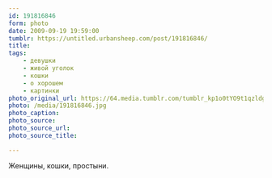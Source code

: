 ```yaml
---
id: 191816846
form: photo
date: 2009-09-19 19:59:00
tumblr: https://untitled.urbansheep.com/post/191816846/
title:
tags:
    - девушки
    - живой уголок
    - кошки
    - о хорошем
    - картинки
photo_original_url: https://64.media.tumblr.com/tumblr_kp1o0tYO9t1qzldgmo1_500.jpg
photo: /media/191816846.jpg
photo_caption: 
photo_source:
photo_source_url:
photo_source_title:

---
```


<p>Женщины, кошки, простыни.</p>
